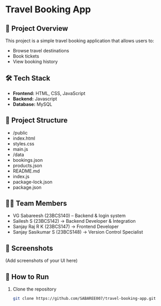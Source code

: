 # Travel Booking App

## 📌 Project Overview
This project is a simple travel booking application that allows users to:
- Browse travel destinations
- Book tickets
- View booking history

## 🛠️ Tech Stack
- **Frontend:** HTML, CSS, JavaScript
- **Backend:** Javascript
- **Database:** MySQL



## 📂 Project Structure
- /public
- index.html
- styles.css
- main.js
- /data
- bookings.json
- products.json
- README.md
- index.js
- package-lock.json
- package.json

## 👨‍💻 Team Members
- VG Sabareesh (23BCS140) – Backend & login system
- Sailesh S (23BCS142) → Backend Developer & Integration  
- Sanjay Raj R K (23BCS147) → Frontend Developer  
- Sanjay Sasikumar S (23BCS148) → Version Control Specialist  

## 📸 Screenshots
(Add screenshots of your UI here)

## 📖 How to Run
1. Clone the repository  
   ```bash
   git clone https://github.com/SABAREE007/travel-booking-app.git

